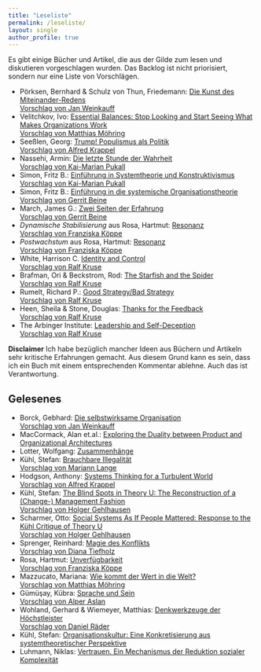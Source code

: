 ```yaml
---
title: "Leseliste"
permalink: /leseliste/
layout: single
author_profile: true
---
```


Es gibt einige Bücher und Artikel, die aus der Gilde zum lesen und diskutieren vorgeschlagen wurden.
Das Backlog ist nicht priorisiert, sondern nur eine Liste von Vorschlägen.

* Pörksen, Bernhard & Schulz von Thun, Friedemann: [Die Kunst des Miteinander-Redens](https://www.goodreads.com/book/show/51338599-die-kunst-des-miteinander-redens) <br/> [Vorschlag von Jan Weinkauff](https://twitter.com/janweinkauff)
* Velitchkov, Ivo: [Essential Balances: Stop Looking and Start Seeing What Makes Organizations Work](https://www.goodreads.com/book/show/56058244-essential-balances) <br/> [Vorschlag von Matthias Möhring](https://twitter.com/MathiasMoehring)
* Seeßlen, Georg: [Trump! Populismus als Politik](https://www.goodreads.com/book/show/36568107-trump-populismus-als-politik) <br/> [Vorschlag von Alfred Krappel](https://twitter.com/AlfredKrappel)
* Nassehi, Armin: [Die letzte Stunde der Wahrheit](https://www.goodreads.com/book/show/35561544-die-letzte-stunde-der-wahrheit) <br/> [Vorschlag von Kai-Marian Pukall](https://twitter.com/kpukall)
* Simon, Fritz B.: [Einführung in Systemtheorie und Konstruktivismus](https://www.carl-auer.de/einfuhrung-in-systemtheorie-und-konstruktivismus) <br/> [Vorschlag von Kai-Marian Pukall](https://twitter.com/kpukall)
* Simon, Fritz B.: [Einführung in die systemische Organisationstheorie](https://www.carl-auer.de/einfuhrung-in-die-systemische-organisationstheorie) <br/> [Vorschlag von Gerrit Beine](https://twitter.com/gerritbeine)
* March, James G.: [Zwei Seiten der Erfahrung](https://www.carl-auer.de/zwei-seiten-der-erfahrung) <br/> [Vorschlag von Gerrit Beine](https://twitter.com/gerritbeine)
* *Dynamische Stabilisierung* aus Rosa, Hartmut: [Resonanz](https://www.goodreads.com/book/show/29765770-resonanz) <br/> [Vorschlag von Franziska Köppe](https://twitter.com/madiko/status/1280745306771140610?s=20)
* *Postwachstum* aus Rosa, Hartmut: [Resonanz](https://www.goodreads.com/book/show/29765770-resonanz) <br/> [Vorschlag von Franziska Köppe](https://twitter.com/madiko/status/1280745306771140610?s=20)
* White, Harrison C. [Identity and Control](https://www.goodreads.com/book/show/2875174-identity-and-control) <br/> [Vorschlag von Ralf Kruse](https://twitter.com/ralfhh)
* Brafman, Ori & Beckstrom, Rod: [The Starfish and the Spider](https://www.goodreads.com/book/show/21314.The_Starfish_and_the_Spider) <br/> [Vorschlag von Ralf Kruse](https://twitter.com/ralfhh)
* Rumelt, Richard P.: [Good Strategy/Bad Strategy](https://www.goodreads.com/book/show/11721966-good-strategy-bad-strategy) <br/> [Vorschlag von Ralf Kruse](https://twitter.com/ralfhh)
* Heen, Sheila & Stone, Douglas: [Thanks for the Feedback](https://www.goodreads.com/book/show/18114120-thanks-for-the-feedback) <br/> [Vorschlag von Ralf Kruse](https://twitter.com/ralfhh)
* The Arbinger Institute: [Leadership and Self-Deception](https://www.goodreads.com/book/show/180463.Leadership_and_Self_Deception) <br/> [Vorschlag von Ralf Kruse](https://twitter.com/ralfhh)

**Disclaimer** Ich habe bezüglich mancher Ideen aus Büchern und Artikeln sehr kritische Erfahrungen gemacht.
Aus diesem Grund kann es sein, dass ich ein Buch mit einem entsprechenden Kommentar ablehne.
Auch das ist Verantwortung.

## Gelesenes

* Borck, Gebhard: [Die selbstwirksame Organisation](https://www.goodreads.com/book/show/56514793-die-selbstwirksame-organisation) <br/> [Vorschlag von Jan Weinkauff](https://twitter.com/janweinkauff)
* MacCormack, Alan et.al.: [Exploring the Duality between Product and Organizational Architectures](https://dash.harvard.edu/bitstream/handle/1/34403525/maccormack,baldwin,rusnak_exploring-the-duality.pdf)
* Lotter, Wolfgang: [Zusammenhänge](https://www.koerber-stiftung.de/publikationen/shop-portal/show/zusammenhaenge-260)
* Kühl, Stefan: [Brauchbare Illegalität](https://www.campus.de/buecher-campus-verlag/wissenschaft/soziologie/brauchbare_illegalitaet-16237.html) <br/> [Vorschlag von Mariann Lange](https://twitter.com/mariann_lange)
* Hodgson, Anthony: [Systems Thinking for a Turbulent World](https://www.goodreads.com/book/show/48765136-systems-thinking-for-a-turbulent-world) <br/> [Vorschlag von Alfred Krappel](https://twitter.com/AlfredKrappel)
* Kühl, Stefan: [The Blind Spots in Theory U: The Reconstruction of a (Change-) Management Fashion](https://pub.uni-bielefeld.de/download/2942035/2942036/Kühl%2C%20Stefan%3B%20The%20Blind%20Spots%20in%20Theory%20U.%20The%20Reconstruction%20of%20a%20%28Change-%29%20Management%20Fashion%2C%20in%2C%20Journal%20of%20Change%20Management%202020.pdf) <br/> [Vorschlag von Holger Gehlhausen](https://twitter.com/HolgerGelhausen)
* Scharmer, Otto: [Social Systems As If People Mattered: Response to the Kühl Critique of Theory U](https://www.ottoscharmer.com/sites/default/files/SocialSystems.pdf) <br/> [Vorschlag von Holger Gehlhausen](https://twitter.com/HolgerGelhausen)
* Sprenger, Reinhard: [Magie des Konflikts](https://www.goodreads.com/book/show/52269178-magie-des-konflikts) <br/> [Vorschlag von Diana Tiefholz](https://twitter.com/Di_Quiri)
* Rosa, Hartmut: [Unverfügbarkeit](https://www.goodreads.com/book/show/43240561-unverf-gbarkeit) <br/> [Vorschlag von Franziska Köppe](https://twitter.com/madiko/status/1280745306771140610?s=20)
* Mazzucato, Mariana: [Wie kommt der Wert in die Welt?](https://www.goodreads.com/book/show/53519773-wie-kommt-der-wert-in-die-welt) <br/> [Vorschlag von Matthias Möhring](https://twitter.com/MathiasMoehring/status/1274307804170502153?s=20)
* Gümüşay, Kübra: [Sprache und Sein](https://www.goodreads.com/book/show/50243029-sprache-und-sein) <br/> [Vorschlag von Alper Aslan](https://twitter.com/AlperAslan1980/status/1289149792241815552)
* Wohland, Gerhard & Wiemeyer, Matthias: [Denkwerkzeuge der Höchstleister](https://www.goodreads.com/book/show/2219387.Denkwerkzeuge_der_H_chstleister) <br/> [Vorschlag von Daniel Räder](https://twitter.com/geraederter_dan/status/1274289915002597377?s=20)
* Kühl, Stefan: [Organisationskultur: Eine Konkretisierung aus systemtheoretischer Perspektive](https://pub.uni-bielefeld.de/download/2931717/2931718/K%C3%BChl%202018%20Organisationskultur%20Managementforschung.pdf)
* Luhmann, Niklas: [Vertrauen. Ein Mechanismus der Reduktion sozialer Komplexität](https://www.goodreads.com/book/show/7727150-vertrauen-ein-mechanismus-der-reduktion-sozialer-komplexit-t)

